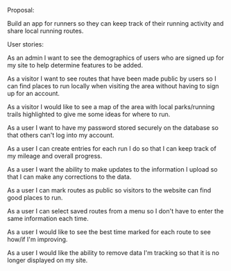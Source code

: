 Proposal:

Build an app for runners so they can keep track of their running activity and share local running routes.
 
 User stories:
  
 As an admin I want to see the demographics of users who are signed up for my site to help determine features to be added.
 
 As a visitor I want to see routes that have been made public by users so I can find places to run locally when visiting the area without having to sign up for an account.
 
 As a visitor I would like to see a map of the area with local parks/running trails highlighted to give me some ideas for where to run.
 
 As a user I want to have my password stored securely on the database so that others can't log into my account.
 
 As a user I can create entries for each run I do so that I can keep track of my mileage and overall progress.
 
 As a user I want the ability to make updates to the information I upload so that I can make any corrections to the data.
 
 As a user I can mark routes as public so visitors to the website can find good places to run.
 
 As a user I can select saved routes from a menu so I don't have to enter the same information each time.
 
 As a user I would like to see the best time marked for each route to see how/if I'm improving.
 
 As a user I would like the ability to remove data I'm tracking so that it is no longer displayed on my site.
 
 
 
 